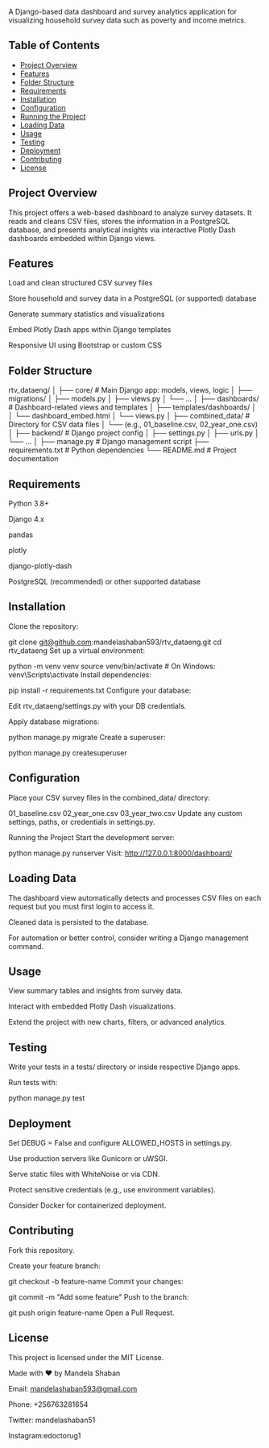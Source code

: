 A Django-based data dashboard and survey analytics application for visualizing household survey data such as poverty and income metrics.

## Table of Contents

- [Project Overview](#project-overview)
- [Features](#features)
- [Folder Structure](#folder-structure)
- [Requirements](#requirements)
- [Installation](#installation)
- [Configuration](#configuration)
- [Running the Project](#running-the-project)
- [Loading Data](#loading-data)
- [Usage](#usage)
- [Testing](#testing)
- [Deployment](#deployment)
- [Contributing](#contributing)
- [License](#license)

## Project Overview
This project offers a web-based dashboard to analyze survey datasets. It reads and cleans CSV files, stores the information in a PostgreSQL database, and presents analytical insights via interactive Plotly Dash dashboards embedded within Django views.

## Features
Load and clean structured CSV survey files

Store household and survey data in a PostgreSQL (or supported) database

Generate summary statistics and visualizations

Embed Plotly Dash apps within Django templates

Responsive UI using Bootstrap or custom CSS

## Folder Structure

rtv_dataeng/
│
├── core/                  # Main Django app: models, views, logic
│   ├── migrations/
│   ├── models.py
│   ├── views.py
│   └── ...
│
├── dashboards/            # Dashboard-related views and templates
│   ├── templates/dashboards/
│   │   └── dashboard_embed.html
│   └── views.py
│
├── combined_data/         # Directory for CSV data files
│   └── (e.g., 01_baseline.csv, 02_year_one.csv)
│
├── backend/           # Django project config
│   ├── settings.py
│   ├── urls.py
│   └── ...
│
├── manage.py              # Django management script
├── requirements.txt       # Python dependencies
└── README.md              # Project documentation

## Requirements
Python 3.8+

Django 4.x

pandas

plotly

django-plotly-dash

PostgreSQL (recommended) or other supported database

## Installation
Clone the repository:

git clone git@github.com:mandelashaban593/rtv_dataeng.git
cd rtv_dataeng
Set up a virtual environment:

python -m venv venv
source venv/bin/activate  # On Windows: venv\Scripts\activate
Install dependencies:

pip install -r requirements.txt
Configure your database:

Edit rtv_dataeng/settings.py with your DB credentials.

Apply database migrations:

python manage.py migrate
Create a superuser:

python manage.py createsuperuser

## Configuration

Place your CSV survey files in the combined_data/ directory:

01_baseline.csv
02_year_one.csv
03_year_two.csv
Update any custom settings, paths, or credentials in settings.py.

Running the Project
Start the development server:

python manage.py runserver
Visit: http://127.0.0.1:8000/dashboard/

## Loading Data
The dashboard view automatically detects and processes CSV files on each request but you must first login to access it.

Cleaned data is persisted to the database.

For automation or better control, consider writing a Django management command.

## Usage
View summary tables and insights from survey data.

Interact with embedded Plotly Dash visualizations.

Extend the project with new charts, filters, or advanced analytics.

## Testing
Write your tests in a tests/ directory or inside respective Django apps.

Run tests with:

python manage.py test

## Deployment
Set DEBUG = False and configure ALLOWED_HOSTS in settings.py.

Use production servers like Gunicorn or uWSGI.

Serve static files with WhiteNoise or via CDN.

Protect sensitive credentials (e.g., use environment variables).

Consider Docker for containerized deployment.

## Contributing
Fork this repository.

Create your feature branch:

git checkout -b feature-name
Commit your changes:

git commit -m "Add some feature"
Push to the branch:

git push origin feature-name
Open a Pull Request.

## License
This project is licensed under the MIT License.

Made with ❤️ by Mandela Shaban

Email: mandelashaban593@gmail.com

Phone: +256763281654

Twitter: mandelashaban51

Instagram:edoctorug1
